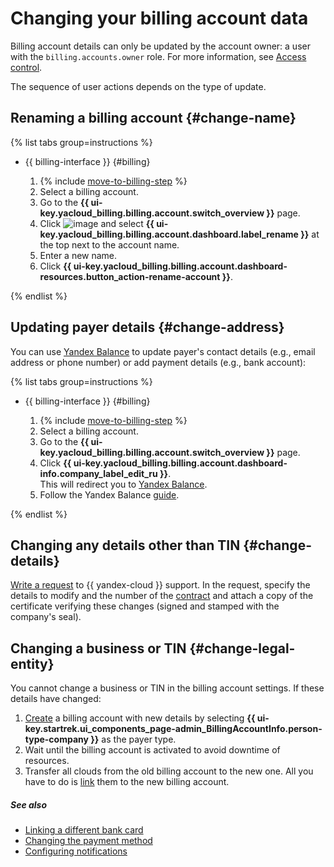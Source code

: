 # Changing your billing account data

Billing account details can only be updated by the account owner: a user with the `billing.accounts.owner` role. For more information, see [Access control](../security/index.md).

The sequence of user actions depends on the type of update.

## Renaming a billing account {#change-name}

{% list tabs group=instructions %}

- {{ billing-interface }} {#billing}

   1. {% include [move-to-billing-step](../_includes/move-to-billing-step.md) %}
   1. Select a billing account.
   1. Go to the **{{ ui-key.yacloud_billing.billing.account.switch_overview }}** page.
   1. Click ![image](../../_assets/console-icons/ellipsis.svg) and select **{{ ui-key.yacloud_billing.billing.account.dashboard.label_rename }}** at the top next to the account name.
   1. Enter a new name.
   1. Click **{{ ui-key.yacloud_billing.billing.account.dashboard-resources.button_action-rename-account }}**.

{% endlist %}

## Updating payer details {#change-address}

You can use [Yandex Balance](https://balance.yandex.ru/) to update payer's contact details (e.g., email address or phone number) or add payment details (e.g., bank account):

{% list tabs group=instructions %}

- {{ billing-interface }} {#billing}

   1. {% include [move-to-billing-step](../_includes/move-to-billing-step.md) %}
   1. Select a billing account.
   1. Go to the **{{ ui-key.yacloud_billing.billing.account.switch_overview }}** page.
   1. Click **{{ ui-key.yacloud_billing.billing.account.dashboard-info.company_label_edit_ru }}**. <br/>This will redirect you to [Yandex Balance](https://balance.yandex.ru/).
   1. Follow the Yandex Balance [guide](https://yandex.ru/support/balance/operations/change-data.html).

{% endlist %}

## Changing any details other than TIN {#change-details}

[Write a request](../qa/common.md) to {{ yandex-cloud }} support. In the request, specify the details to modify and the number of the [contract](../concepts/contract.md) and attach a copy of the certificate verifying these changes (signed and stamped with the company's seal).

## Changing a business or TIN {#change-legal-entity}

You cannot change a business or TIN in the billing account settings. If these details have changed:
1. [Create](create-new-account.md) a billing account with new details by selecting **{{ ui-key.startrek.ui_components_page-admin_BillingAccountInfo.person-type-company }}** as the payer type.
1. Wait until the billing account is activated to avoid downtime of resources.
1. Transfer all clouds from the old billing account to the new one. All you have to do is [link](pin-cloud.md) them to the new billing account.

##### See also

* [Linking a different bank card](pin-card.md)
* [Changing the payment method](change-payment-method.md)
* [Configuring notifications](budgets.md)